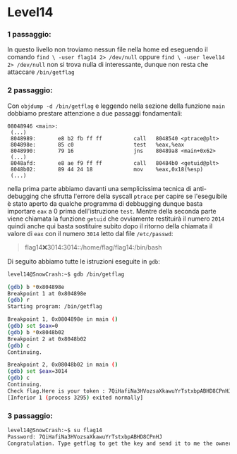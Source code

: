 # Level14
### 1 passaggio:
In questo livello non troviamo nessun file nella home ed eseguendo il comando 
`find \ -user flag14 2> /dev/null` oppure `find \ -user level14 2> /dev/null`
non si trova nulla di interessante, dunque non resta che attaccare `/bin/getflag`

### 2 passaggio:
Con `objdump -d /bin/getflag` e leggendo nella sezione della funzione `main` dobbiamo prestare
attenzione a due passaggi fondamentali:
```debug
08048946 <main>:
 (...)
 8048989:       e8 b2 fb ff ff          call   8048540 <ptrace@plt>
 804898e:       85 c0                   test   %eax,%eax
 8048990:       79 16                   jns    80489a8 <main+0x62>
 (...)
 8048afd:       e8 ae f9 ff ff          call   80484b0 <getuid@plt>
 8048b02:       89 44 24 18             mov    %eax,0x18(%esp)
 (...)
```
nella prima parte abbiamo davanti una semplicissima tecnica di anti-debugging che sfrutta l'errore
della syscall `ptrace` per capire se l'eseguibile è stato aperto da qualche programma di debbugging
dunque basta importare `eax` a 0 prima dell'istruzione `test`.
Mentre della seconda parte viene chiamata la funzione `getuid` che ovviamente restituirà il numero
`2014` quindi anche qui basta sostituire subito dopo il ritorno della chiamata il valore di `eax`
con il numero `3014` letto dal file `/etc/passwd`:
> flag14:x:3014:3014::/home/flag/flag14:/bin/bash

Di seguito abbiamo tutte le istruzioni eseguite in `gdb`:
```bash
level14@SnowCrash:~$ gdb /bin/getflag

(gdb) b *0x804898e
Breakpoint 1 at 0x804898e
(gdb) r
Starting program: /bin/getflag

Breakpoint 1, 0x0804898e in main ()
(gdb) set $eax=0
(gdb) b *0x8048b02
Breakpoint 2 at 0x8048b02
(gdb) c
Continuing.

Breakpoint 2, 0x08048b02 in main ()
(gdb) set $eax=3014
(gdb) c
Continuing.
Check flag.Here is your token : 7QiHafiNa3HVozsaXkawuYrTstxbpABHD8CPnHJ
[Inferior 1 (process 3295) exited normally]
```

### 3 passaggio:
```bash
level14@SnowCrash:~$ su flag14
Password: 7QiHafiNa3HVozsaXkawuYrTstxbpABHD8CPnHJ
Congratulation. Type getflag to get the key and send it to me the owner of this livecd :)
```
